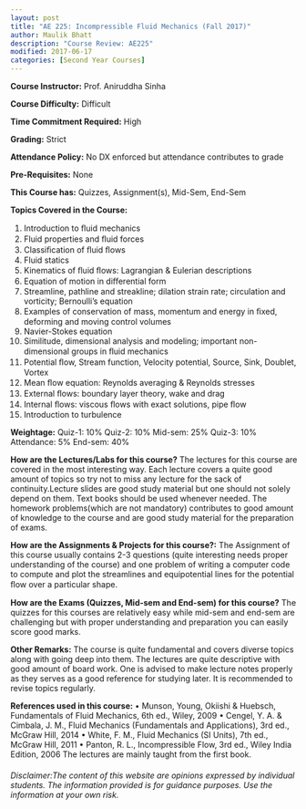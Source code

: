 ```yaml
---
layout: post
title: "AE 225: Incompressible Fluid Mechanics (Fall 2017)"
author: Maulik Bhatt
description: "Course Review: AE225"
modified: 2017-06-17
categories: [Second Year Courses]
---
```


**Course Instructor:** Prof. Aniruddha Sinha

**Course Difficulty:** Difficult

**Time Commitment Required:** High

**Grading:** Strict

**Attendance Policy:** No DX enforced but attendance contributes to grade

**Pre-Requisites:** None

**This Course has:** Quizzes, Assignment(s), Mid-Sem, End-Sem

**Topics Covered in the Course:**
1. Introduction to ﬂuid mechanics
2. Fluid properties and ﬂuid forces 
3. Classiﬁcation of ﬂuid ﬂows 
4. Fluid statics 
5. Kinematics of ﬂuid ﬂows: Lagrangian & Eulerian descriptions 
6. Equation of motion in diﬀerential form 
7. Streamline, pathline and streakline; dilation strain rate; circulation and vorticity; Bernoulli’s equation 
8. Examples of conservation of mass, momentum and energy in ﬁxed, deforming and moving control volumes 
9. Navier-Stokes equation
10. Similitude, dimensional analysis and modeling; important non-dimensional groups in ﬂuid mechanics 
11. Potential ﬂow, Stream function, Velocity potential, Source, Sink, Doublet, Vortex 
12. Mean ﬂow equation: Reynolds averaging & Reynolds stresses 
13. External ﬂows: boundary layer theory, wake and drag 
14. Internal ﬂows: viscous ﬂows with exact solutions, pipe ﬂow 
15. Introduction to turbulence

**Weightage:**
Quiz-1: 10% 
Quiz-2: 10%
Mid-sem: 25% 
Quiz-3: 10% 
Attendance: 5% 
End-sem: 40%

**How are the Lectures/Labs for this course?**
The lectures for this course are covered in the most interesting way.  Each lecture covers a quite good amount of topics so try not to miss any lecture for the sack of continuity.Lecture slides are good study material but one should not solely depend on them. Text books should be used whenever needed.  The homework problems(which are not mandatory) contributes to good amount of knowledge to the course and are good study material for the preparation of exams.

**How are the Assignments & Projects for this course?:**
The Assignment of this course usually contains 2-3 questions (quite interesting needs proper understanding of the course) and one problem of writing a computer code to compute and plot the streamlines and equipotential lines for the potential ﬂow over a particular shape.

**How are the Exams (Quizzes, Mid-sem and End-sem) for this course?**
The quizzes for this courses are relatively easy while mid-sem and end-sem are challenging but with proper understanding and preparation you can easily score good marks.

**Other Remarks:**
The course is quite fundamental and covers diverse topics along with going deep into them. The lectures are quite descriptive with good amount of board work. One is advised to make lecture notes properly as they serves as a good reference for studying later. It is recommended to revise topics regularly.

**References used in this course:**
• Munson, Young, Okiishi & Huebsch, Fundamentals of Fluid Mechanics, 6th ed., Wiley, 2009 
• Cengel, Y. A. & Cimbala, J. M., Fluid Mechanics (Fundamentals and Applications), 3rd ed., McGraw Hill, 2014 
• White, F. M., Fluid Mechanics (SI Units), 7th ed., McGraw Hill, 2011 
• Panton, R. L., Incompressible Flow, 3rd ed., Wiley India Edition, 2006
The lectures are mainly taught from the first book.

###### Disclaimer:The content of this website are opinions expressed by individual students. The information provided is for guidance purposes. Use the information at your own risk.